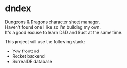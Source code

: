 # dndex

Dungeons & Dragons character sheet manager.  
Haven't found one I like so I'm building my own.  
It's a good excuse to learn D&D and Rust at the same time.  

This project will use the following stack:  

- Yew frontend
- Rocket backend
- SurrealDB database
